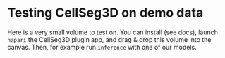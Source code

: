 # Testing CellSeg3D on demo data

Here is a very small volume to test on. You can install (see docs), launch `napari` the CellSeg3D plugin app, and drag & drop this volume into the canvas. Then, for example run `inference` with one of our models.
